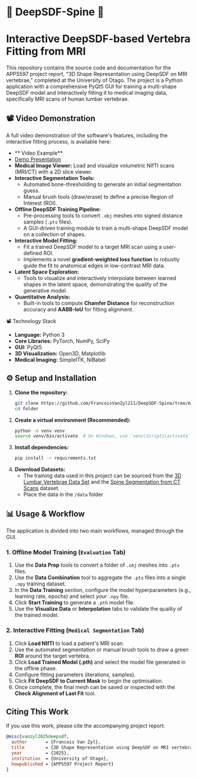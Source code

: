 # 🩻 DeepSDF-Spine 🩻
# Interactive DeepSDF-based Vertebra Fitting from MRI
This repository contains the source code and documentation for the APPS597 project report, "3D Shape Representation using DeepSDF on MRI vertebrae," completed at the University of Otago. The project is a Python application with a comprehensive PyQt5 GUI for training a multi-shape DeepSDF model and interactively fitting it to medical imaging data, specifically MRI scans of human lumbar vertebrae.

## 📽️ Video Demonstration
A full video demonstration of the software's features, including the interactive fitting process, is available here:
* ** Video Example**
* [Demo Presentation](https://www.youtube.com/watch?v=ss4jaR3oKiQ)
* **Medical Image Viewer:** Load and visualize volumetric NIfTI scans (MRI/CT) with a 2D slice viewer.
* **Interactive Segmentation Tools:**
    * Automated bone-thresholding to generate an initial segmentation guess.
    * Manual brush tools (draw/erase) to define a precise Region of Interest (ROI).
* **Offline DeepSDF Training Pipeline:**
    * Pre-processing tools to convert `.obj` meshes into signed distance samples (`.pts` files).
    * A GUI-driven training module to train a multi-shape DeepSDF model on a collection of shapes.
* **Interactive Model Fitting:**
    * Fit a trained DeepSDF model to a target MRI scan using a user-defined ROI.
    * Implements a novel **gradient-weighted loss function** to robustly guide the fit to anatomical edges in low-contrast MRI data.
* **Latent Space Exploration:**
    * Tools to visualize and interactively interpolate between learned shapes in the latent space, demonstrating the quality of the generative model.
* **Quantitative Analysis:**
    * Built-in tools to compute **Chamfer Distance** for reconstruction accuracy and **AABB-IoU** for fitting alignment.
 
📽️ Technology Stack
* **Language:** Python 3
* **Core Libraries:** PyTorch, NumPy, SciPy
* **GUI:** PyQt5
* **3D Visualization:** Open3D, Matplotlib
* **Medical Imaging:** SimpleITK, NiBabel

## ⚙️ Setup and Installation
1.  **Clone the repository:**
    ```bash
    git clone https://github.com/FrancoisVanZyl211/DeepSDF-Spine/tree/main
    cd folder
    ```
2.  **Create a virtual environment (Recommended):**
    ```bash
    python -m venv venv
    source venv/bin/activate  # On Windows, use `venv\Scripts\activate`
    ```
3.  **Install dependencies:**
    ```bash
    pip install -r requirements.txt
    ```
4.  **Download Datasets:**
    * The training data used in this project can be sourced from the [3D Lumbar Vertebrae Data Set](https://figshare.com/articles/dataset/3D_Lumbar_Vertebrae_Data_Set/3493643) and the [Spine Segmentation from CT Scans](https://www.kaggle.com/datasets/pycadmk/spine-segmentation-from-ct-scans) dataset.
    * Place the data in the `/data` folder

## 📊 Usage & Workflow

The application is divided into two main workflows, managed through the GUI.

### 1. Offline Model Training (`Evaluation` Tab)
1.  Use the **Data Prep** tools to convert a folder of `.obj` meshes into `.pts` files.
2.  Use the **Data Combination** tool to aggregate the `.pts` files into a single `.npy` training dataset.
3.  In the **Data Training** section, configure the model hyperparameters (e.g., learning rate, epochs) and select your `.npy` file.
4.  Click **Start Training** to generate a `.pth` model file.
5.  Use the **Visualize Data** or **Interpolation** tabs to validate the quality of the trained model.

### 2. Interactive Fitting (`Medical Segmentation` Tab)
1.  Click **Load NIfTI** to load a patient's MRI scan.
2.  Use the automated segmentation or manual brush tools to draw a green **ROI** around the target vertebra.
3.  Click **Load Trained Model (.pth)** and select the model file generated in the offline phase.
4.  Configure fitting parameters (iterations, samples).
5.  Click **Fit DeepSDF to Current Mask** to begin the optimisation.
6.  Once complete, the final mesh can be saved or inspected with the **Check Alignment of Last Fit** tool.
  
## Citing This Work
If you use this work, please cite the accompanying project report:
```bibtex
@misc{vanzyl2025deepsdf,
  author       = {Francois Van Zyl},
  title        = {3D Shape Representation using DeepSDF on MRI vertebrae},
  year         = {2025},
  institution  = {University of Otago},
  howpublished = {APPS597 Project Report}
}
